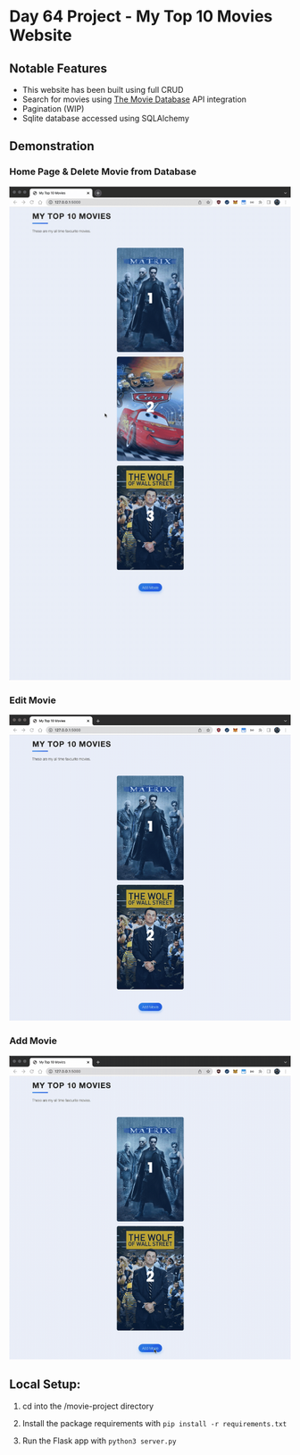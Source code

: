 # Day 64 Project - My Top 10 Movies Website

## Notable Features

- This website has been built using full CRUD  
- Search for movies using [The Movie Database](https://www.themoviedb.org/documentation/api?language=en-US) API integration
- Pagination (WIP)
- Sqlite database accessed using SQLAlchemy

## Demonstration 

### Home Page & Delete Movie from Database
![index](./img/index.gif)

### Edit Movie
![edit](./img/edit.gif)

### Add Movie
![new](./img/new.gif)

## Local Setup:

1. cd into the /movie-project directory

2. Install the package requirements with `pip install -r requirements.txt`

3. Run the Flask app with `python3 server.py`
